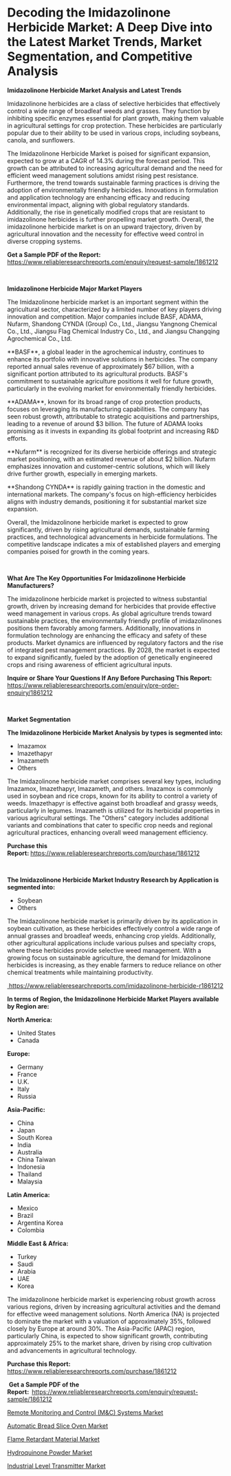<p><h1>Decoding the Imidazolinone Herbicide Market: A Deep Dive into the Latest Market Trends, Market Segmentation, and Competitive Analysis</h1></p><p><strong>Imidazolinone Herbicide Market Analysis and Latest Trends</strong></p>
<p><p>Imidazolinone herbicides are a class of selective herbicides that effectively control a wide range of broadleaf weeds and grasses. They function by inhibiting specific enzymes essential for plant growth, making them valuable in agricultural settings for crop protection. These herbicides are particularly popular due to their ability to be used in various crops, including soybeans, canola, and sunflowers.</p><p>The Imidazolinone Herbicide Market is poised for significant expansion, expected to grow at a CAGR of 14.3% during the forecast period. This growth can be attributed to increasing agricultural demand and the need for efficient weed management solutions amidst rising pest resistance. Furthermore, the trend towards sustainable farming practices is driving the adoption of environmentally friendly herbicides. Innovations in formulation and application technology are enhancing efficacy and reducing environmental impact, aligning with global regulatory standards. Additionally, the rise in genetically modified crops that are resistant to imidazolinone herbicides is further propelling market growth. Overall, the imidazolinone herbicide market is on an upward trajectory, driven by agricultural innovation and the necessity for effective weed control in diverse cropping systems.</p></p>
<p><strong>Get a Sample PDF of the Report:&nbsp;</strong> <a href="https://www.reliableresearchreports.com/enquiry/request-sample/1861212?utm_campaign=12&utm_medium=2&utm_source=Github&utm_content=ia&utm_term=31012025&utm_id=imidazolinone-herbicide">https://www.reliableresearchreports.com/enquiry/request-sample/1861212</a></p>
<p>&nbsp;</p>
<p><strong>Imidazolinone Herbicide Major Market Players</strong></p>
<p><p>The Imidazolinone herbicide market is an important segment within the agricultural sector, characterized by a limited number of key players driving innovation and competition. Major companies include BASF, ADAMA, Nufarm, Shandong CYNDA (Group) Co., Ltd., Jiangsu Yangnong Chemical Co., Ltd., Jiangsu Flag Chemical Industry Co., Ltd., and Jiangsu Changqing Agrochemical Co., Ltd.</p><p>**BASF**, a global leader in the agrochemical industry, continues to enhance its portfolio with innovative solutions in herbicides. The company reported annual sales revenue of approximately $67 billion, with a significant portion attributed to its agricultural products. BASF's commitment to sustainable agriculture positions it well for future growth, particularly in the evolving market for environmentally friendly herbicides.</p><p>**ADAMA**, known for its broad range of crop protection products, focuses on leveraging its manufacturing capabilities. The company has seen robust growth, attributable to strategic acquisitions and partnerships, leading to a revenue of around $3 billion. The future of ADAMA looks promising as it invests in expanding its global footprint and increasing R&D efforts.</p><p>**Nufarm** is recognized for its diverse herbicide offerings and strategic market positioning, with an estimated revenue of about $2 billion. Nufarm emphasizes innovation and customer-centric solutions, which will likely drive further growth, especially in emerging markets.</p><p>**Shandong CYNDA** is rapidly gaining traction in the domestic and international markets. The company's focus on high-efficiency herbicides aligns with industry demands, positioning it for substantial market size expansion.</p><p>Overall, the Imidazolinone herbicide market is expected to grow significantly, driven by rising agricultural demands, sustainable farming practices, and technological advancements in herbicide formulations. The competitive landscape indicates a mix of established players and emerging companies poised for growth in the coming years.</p></p>
<p>&nbsp;</p>
<p><strong>What Are The Key Opportunities For Imidazolinone Herbicide Manufacturers?</strong></p>
<p><p>The imidazolinone herbicide market is projected to witness substantial growth, driven by increasing demand for herbicides that provide effective weed management in various crops. As global agriculture trends toward sustainable practices, the environmentally friendly profile of imidazolinones positions them favorably among farmers. Additionally, innovations in formulation technology are enhancing the efficacy and safety of these products. Market dynamics are influenced by regulatory factors and the rise of integrated pest management practices. By 2028, the market is expected to expand significantly, fueled by the adoption of genetically engineered crops and rising awareness of efficient agricultural inputs.</p></p>
<p><strong>Inquire or Share Your Questions If Any Before Purchasing This Report:</strong> <a href="https://www.reliableresearchreports.com/enquiry/pre-order-enquiry/1861212?utm_campaign=12&utm_medium=2&utm_source=Github&utm_content=ia&utm_term=31012025&utm_id=imidazolinone-herbicide">https://www.reliableresearchreports.com/enquiry/pre-order-enquiry/1861212</a></p>
<p>&nbsp;</p>
<p><strong>Market Segmentation</strong></p>
<p><strong>The Imidazolinone Herbicide Market Analysis by types is segmented into:</strong></p>
<p><ul><li>Imazamox</li><li>Imazethapyr</li><li>Imazameth</li><li>Others</li></ul></p>
<p><p>The Imidazolinone herbicide market comprises several key types, including Imazamox, Imazethapyr, Imazameth, and others. Imazamox is commonly used in soybean and rice crops, known for its ability to control a variety of weeds. Imazethapyr is effective against both broadleaf and grassy weeds, particularly in legumes. Imazameth is utilized for its herbicidal properties in various agricultural settings. The "Others" category includes additional variants and combinations that cater to specific crop needs and regional agricultural practices, enhancing overall weed management efficiency.</p></p>
<p><strong>Purchase this Report:&nbsp;</strong><a href="https://www.reliableresearchreports.com/purchase/1861212?utm_campaign=12&utm_medium=2&utm_source=Github&utm_content=ia&utm_term=31012025&utm_id=imidazolinone-herbicide">https://www.reliableresearchreports.com/purchase/1861212</a></p>
<p>&nbsp;</p>
<p><strong>The Imidazolinone Herbicide Market Industry Research by Application is segmented into:</strong></p>
<p><ul><li>Soybean</li><li>Others</li></ul></p>
<p><p>The Imidazolinone herbicide market is primarily driven by its application in soybean cultivation, as these herbicides effectively control a wide range of annual grasses and broadleaf weeds, enhancing crop yields. Additionally, other agricultural applications include various pulses and specialty crops, where these herbicides provide selective weed management. With a growing focus on sustainable agriculture, the demand for Imidazolinone herbicides is increasing, as they enable farmers to reduce reliance on other chemical treatments while maintaining productivity.</p></p>
<p><a href="https://www.reliableresearchreports.com/imidazolinone-herbicide-r1861212?utm_campaign=12&utm_medium=2&utm_source=Github&utm_content=ia&utm_term=31012025&utm_id=imidazolinone-herbicide">&nbsp;https://www.reliableresearchreports.com/imidazolinone-herbicide-r1861212</a></p>
<p><strong>In terms of Region, the Imidazolinone Herbicide Market Players available by Region are:</strong></p>
<p>
    <p> <strong> North America: </strong>
        <ul>
            <li>United States</li>
            <li>Canada</li>
        </ul>
        </p> 
    <p> <strong> Europe: </strong>
        <ul>
            <li>Germany</li>
            <li>France</li>
            <li>U.K.</li>
            <li>Italy</li>
            <li>Russia</li>
        </ul>
        </p> 
    <p> <strong> Asia-Pacific: </strong>
        <ul>
            <li>China</li>
            <li>Japan</li>
            <li>South Korea</li>
            <li>India</li>
            <li>Australia</li>
            <li>China Taiwan</li>
            <li>Indonesia</li>
            <li>Thailand</li>
            <li>Malaysia</li>
        </ul>
        </p> 
    <p> <strong> Latin America: </strong>
        <ul>
            <li>Mexico</li>
            <li>Brazil</li>
            <li>Argentina Korea</li>
            <li>Colombia</li>
        </ul>
        </p> 
    <p> <strong> Middle East & Africa: </strong>
        <ul>
            <li>Turkey</li>
            <li>Saudi</li>
            <li>Arabia</li>
            <li>UAE</li>
            <li>Korea</li>
        </ul>
    </p>
    </p>
<p><p>The imidazolinone herbicide market is experiencing robust growth across various regions, driven by increasing agricultural activities and the demand for effective weed management solutions. North America (NA) is projected to dominate the market with a valuation of approximately 35%, followed closely by Europe at around 30%. The Asia-Pacific (APAC) region, particularly China, is expected to show significant growth, contributing approximately 25% to the market share, driven by rising crop cultivation and advancements in agricultural technology.</p></p>
<p><strong>Purchase this Report: </strong><a href="https://www.reliableresearchreports.com/purchase/1861212?utm_campaign=12&utm_medium=2&utm_source=Github&utm_content=ia&utm_term=31012025&utm_id=imidazolinone-herbicide">https://www.reliableresearchreports.com/purchase/1861212</a></p>
<p>&nbsp;<strong>Get a Sample PDF of the Report:&nbsp;&nbsp;</strong><a href="https://www.reliableresearchreports.com/enquiry/request-sample/1861212?utm_campaign=12&utm_medium=2&utm_source=Github&utm_content=ia&utm_term=31012025&utm_id=imidazolinone-herbicide">https://www.reliableresearchreports.com/enquiry/request-sample/1861212</a></p>
<p><strong></strong></p>
<p><p><a href="https://www.linkedin.com/pulse/examining-market-forces-influencing-remote-monitoring-control-mc-liihc?utm_campaign=12&utm_medium=2&utm_source=Github&utm_content=ia&utm_term=31012025&utm_id=imidazolinone-herbicide">Remote Monitoring and Control (M&C) Systems Market</a></p><p><a href="https://www.linkedin.com/pulse/explosive-growth-automatic-bread-slice-oven-market-global-qwdnf?utm_campaign=12&utm_medium=2&utm_source=Github&utm_content=ia&utm_term=31012025&utm_id=imidazolinone-herbicide">Automatic Bread Slice Oven Market</a></p><p><a href="https://github.com/lisaeichler20775/Market-Research-Report-List-1/blob/main/flame-retardant-material-market.md?utm_campaign=12&utm_medium=2&utm_source=Github&utm_content=ia&utm_term=31012025&utm_id=imidazolinone-herbicide">Flame Retardant Material Market</a></p><p><a href="https://github.com/yankimber90yankim/Market-Research-Report-List-1/blob/main/hydroquinone-powder-market.md?utm_campaign=12&utm_medium=2&utm_source=Github&utm_content=ia&utm_term=31012025&utm_id=imidazolinone-herbicide">Hydroquinone Powder Market</a></p><p><a href="https://www.linkedin.com/pulse/comprehensive-industrial-level-transmitter-market-report-ob30c?utm_campaign=12&utm_medium=2&utm_source=Github&utm_content=ia&utm_term=31012025&utm_id=imidazolinone-herbicide">Industrial Level Transmitter Market</a></p></p>
